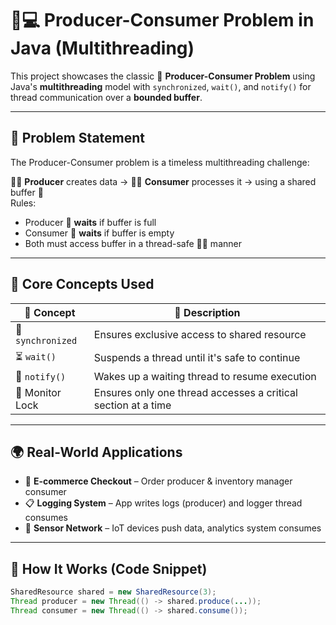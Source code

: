 # 🧵💻 Producer-Consumer Problem in Java (Multithreading)

This project showcases the classic 🔁 **Producer-Consumer Problem** using Java's **multithreading** model with `synchronized`, `wait()`, and `notify()` for thread communication over a **bounded buffer**.

---

## 📌 Problem Statement

The Producer-Consumer problem is a timeless multithreading challenge:

👨‍🏭 **Producer** creates data → 🧍‍♂️ **Consumer** processes it → using a shared buffer 🧺  
Rules:
- Producer 🛑 **waits** if buffer is full  
- Consumer 🛑 **waits** if buffer is empty  
- Both must access buffer in a thread-safe 👮‍♂️ manner

---

## 🧠 Core Concepts Used

| 🔧 Concept            | 📖 Description                                                                   |
|----------------------|-----------------------------------------------------------------------------------|
| 🔐 `synchronized`     | Ensures exclusive access to shared resource                                        |
| ⏳ `wait()`           | Suspends a thread until it's safe to continue                                      |
| 🔔 `notify()`         | Wakes up a waiting thread to resume execution                                      |
| 🧠 Monitor Lock       | Ensures only one thread accesses a critical section at a time                     |

---

## 🌍 Real-World Applications

- 🛒 **E-commerce Checkout** – Order producer & inventory manager consumer  
- 📋 **Logging System** – App writes logs (producer) and logger thread consumes  
- 📡 **Sensor Network** – IoT devices push data, analytics system consumes

---

## 🧪 How It Works (Code Snippet)

```java
SharedResource shared = new SharedResource(3);
Thread producer = new Thread(() -> shared.produce(...));
Thread consumer = new Thread(() -> shared.consume());
